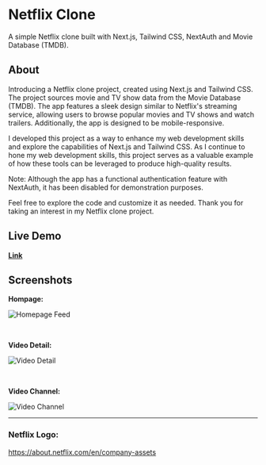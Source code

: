 # Netflix Clone

A simple Netflix clone built with Next.js, Tailwind CSS, NextAuth and Movie Database (TMDB).

## About

Introducing a Netflix clone project, created using Next.js and Tailwind CSS. The project sources movie and TV show data from the Movie Database (TMDB). The app features a sleek design similar to Netflix's streaming service, allowing users to browse popular movies and TV shows and watch trailers. Additionally, the app is designed to be mobile-responsive.

I developed this project as a way to enhance my web development skills and explore the capabilities of Next.js and Tailwind CSS. As I continue to hone my web development skills, this project serves as a valuable example of how these tools can be leveraged to produce high-quality results.

Note: Although the app has a functional authentication feature with NextAuth, it has been disabled for demonstration purposes.

Feel free to explore the code and customize it as needed. Thank you for taking an interest in my Netflix clone project.

## Live Demo

**[Link](https://streamingwebsite.miladmiyakheel.com)**

## Screenshots

**Hompage:**

![Homepage Feed](/public/images/screenshot1.png "Homepage Feed")

<br/>

**Video Detail:**

![Video Detail](/public/images/screenshot2.png "Video Detail")

<br/>

**Video Channel:**

![Video Channel](/public/images/screenshot3.png "Video Channel")

---

### Netflix Logo:

https://about.netflix.com/en/company-assets
